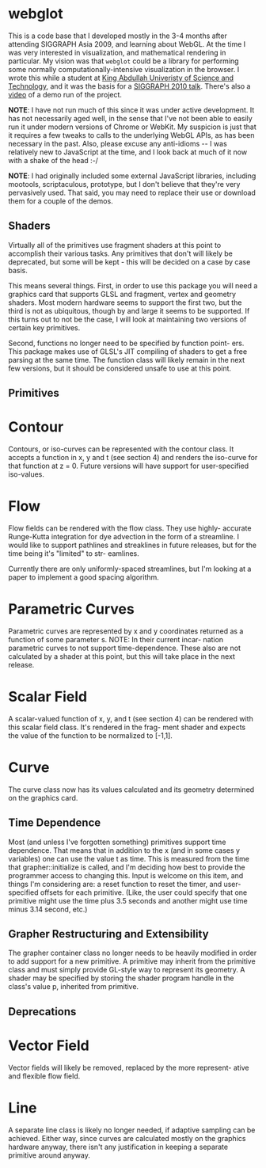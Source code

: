 webglot
=======

This is a code base that I developed mostly in the 3-4 months after 
attending SIGGRAPH Asia 2009, and learning about WebGL. At the time
I was very interested in visualization, and mathematical rendering
in particular. My vision was that `webglot` could be a library for
performing some normally computationally-intensive visualization in
the browser. I wrote this while a student at 
[King Abdullah Univeristy of Science and Technology](http://www.kaust.edu.sa/),
and it was the basis for a [SIGGRAPH 2010 talk](http://dl.acm.org/citation.cfm?id=1837072). There's also a 
[video](http://vimeo.com/9584857) of a demo run of the project.

__NOTE__: I have not run much of this since it was under active development.
It has not necessarily aged well, in the sense that I've not been able
to easily run it under modern versions of Chrome or WebKit. My 
suspicion is just that it requires a few tweaks to calls to the 
underlying WebGL APIs, as has been necessary in the past. Also, please
excuse any anti-idioms -- I was relatively new to JavaScript at the 
time, and I look back at much of it now with a shake of the head :-/

__NOTE__: I had originally included some external JavaScript libraries,
including mootools, scriptaculous, prototype, but I don't believe that
they're very pervasively used. That said, you may need to replace their
use or download them for a couple of the demos.

Shaders
-------
Virtually all of the primitives use fragment shaders at this point
to accomplish their various tasks.  Any primitives that don't will
likely be deprecated, but some will be kept - this will be decided
on a case by case basis.

This means several things. First, in order to use this package you
will need a graphics card that supports GLSL and fragment, vertex
and geometry shaders.  Most modern hardware seems to support the
first two, but the third is not as ubiquitous, though by and large
it seems to be supported.  If this turns out to not be the case, I
will look at maintaining two versions of certain key primitives.

Second, functions no longer need to be specified by function point-
ers. This package makes use of GLSL's JIT compiling of shaders to
get a free parsing at the same time. The function class will likely
remain in the next few versions, but it should be considered unsafe
to use at this point.

Primitives
----------

# Contour

Contours, or iso-curves can be represented with the contour class.
It accepts a function in x, y and t (see section 4) and renders
the iso-curve for that function at z = 0.  Future versions will
have support for user-specified iso-values.
		
# Flow

Flow fields can be rendered with the flow class. They use highly-
accurate Runge-Kutta integration for dye advection in the form of
a streamline.  I would like to support pathlines and streaklines
in future releases, but for the time being it's "limited" to str-
eamlines.

Currently there are only uniformly-spaced streamlines, but I'm
looking at a paper to implement a good spacing algorithm.
	
# Parametric Curves

Parametric curves are represented by x and y coordinates returned
as a function of some parameter s. NOTE: In their current incar-
nation parametric curves to not support time-dependence. These
also are not calculated by a shader at this point, but this will
take place in the next release.
	
# Scalar Field

A scalar-valued function of x, y, and t (see section 4) can be 
rendered with this scalar field class. It's rendered in the frag-
ment shader and expects the value of the function to be normalized
to [-1,1].

# Curve

The curve class now has its values calculated and its geometry 
determined on the graphics card.
		
Time Dependence
---------------

Most (and unless I've forgotten something) primitives support time
dependence.  That means that in addition to the x (and in some cases
y variables) one can use the value t as time.  This is measured from
the time that grapher::initialize is called, and I'm deciding how
best to provide the programmer access to changing this.  Input is
welcome on this item, and things I'm considering are: a reset function
to reset the timer, and user-specified offsets for each primitive. 
(Like, the user could specify that one primitive might use the time
plus 3.5 seconds and another might use time minus 3.14 second, etc.)
	
Grapher Restructuring and Extensibility
---------------------------------------

The grapher container class no longer needs to be heavily modified in
order to add support for a new primitive. A primitive may inherit from 
the primitive class and must simply provide GL-style way to represent
its geometry. A shader may be specified by storing the shader program
handle in the class's value p, inherited from primitive.
	
Deprecations
------------

# Vector Field
	
Vector fields will likely be removed, replaced by the more represent-
ative and flexible flow field.
		
# Line

A separate line class is likely no longer needed, if adaptive sampling
can be achieved.  Either way, since curves are calculated mostly on 
the graphics hardware anyway, there isn't any justification in keeping
a separate primitive around anyway.

